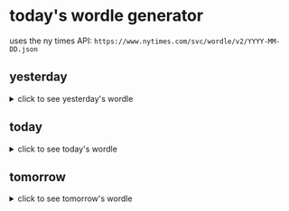 # today's wordle generator

uses the ny times API: `https://www.nytimes.com/svc/wordle/v2/YYYY-MM-DD.json`

## yesterday

<details>
    <summary>click to see yesterday's wordle</summary>

    issue

</details>

## today

<details>
    <summary>click to see today's wordle</summary>

    rowdy

</details>

## tomorrow

<details>
    <summary>click to see tomorrow's wordle</summary>

    llama

</details>
